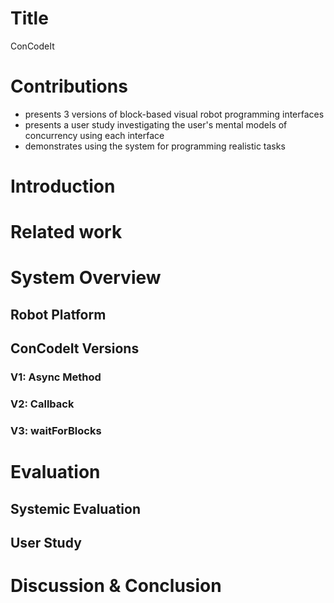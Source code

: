 # Title

ConCodeIt

# Contributions

- presents 3 versions of block-based visual robot programming interfaces
- presents a user study investigating the user's mental models of concurrency using each interface
- demonstrates using the system for programming realistic tasks

# Introduction

# Related work

# System Overview

## Robot Platform

## ConCodeIt Versions

### V1: Async Method

### V2: Callback

### V3: waitForBlocks

# Evaluation

## Systemic Evaluation

## User Study

# Discussion & Conclusion
